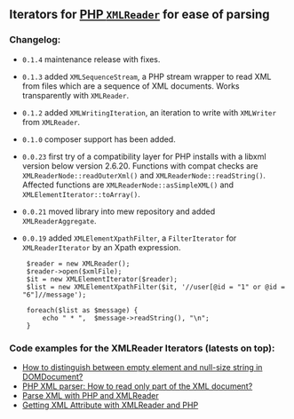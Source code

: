 ## Iterators for [PHP `XMLReader`](http://php.net/XMLReader) for ease of parsing

### Changelog:

 - `0.1.4` maintenance release with fixes.

 - `0.1.3` added `XMLSequenceStream`, a PHP stream wrapper to read XML from files which are a sequence of XML
  documents. Works transparently with `XMLReader`.

 - `0.1.2` added `XMLWritingIteration`, an iteration to write with `XMLWriter` from `XMLReader`.

 - `0.1.0` composer support has been added.

 - `0.0.23` first try of a compatibility layer for PHP installs with a libxml version below version 2.6.20.
  Functions with compat checks are `XMLReaderNode::readOuterXml()` and `XMLReaderNode::readString()`. Affected
  functions are  `XMLReaderNode::asSimpleXML()` and `XMLElementIterator::toArray()`.

 - `0.0.21` moved library into mew repository and added `XMLReaderAggregate`.

 - `0.0.19` added `XMLElementXpathFilter`, a `FilterIterator` for `XMLReaderIterator` by an Xpath
 expression.

        $reader = new XMLReader();
        $reader->open($xmlFile);
        $it = new XMLElementIterator($reader);
        $list = new XMLElementXpathFilter($it, '//user[@id = "1" or @id = "6"]//message');

        foreach($list as $message) {
            echo " * ",  $message->readString(), "\n";
        }

### Code examples for the XMLReader Iterators (latests on top):

- [How to distinguish between empty element and null-size string in DOMDocument?](http://stackoverflow.com/a/24109776/367456)
- [PHP XML parser: How to read only part of the XML document?](http://stackoverflow.com/a/15443517/367456)
- [Parse XML with PHP and XMLReader](http://stackoverflow.com/a/15351723/367456)
- [Getting XML Attribute with XMLReader and PHP](http://stackoverflow.com/a/15399491/367456)
